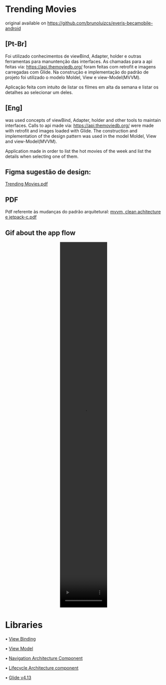 # Trending Movies

original available on https://github.com/brunoluizcs/everis-becamobile-android

  ## [Pt-Br]
  
  Foi utilizado conhecimentos de viewBind, Adapter, holder e outras ferramentas para manuntenção das interfaces.
  As chamadas para a api feitas via: https://api.themoviedb.org/ foram feitas com retrofit e imagens carregadas com Glide.
  Na construção e implementação do padrão de projeto foi utilizado o modelo Moldel, View e view-Model(MVVM). 

  Aplicação feita com intuito de listar os filmes em alta da semana e listar os detalhes ao selecionar um deles. 

## [Eng]
  was used concepts of viewBind, Adapter, holder and other tools to maintain interfaces.
  Calls to api made via: https://api.themoviedb.org/ were made with retrofit and images loaded with Glide.
  The construction and implementation of the design pattern was used in the model Moldel, View and view-Model(MVVM).
  
  Application made in order to list the hot movies of the week and list the details when selecting one of them.
  
  ## Figma sugestão de design:
  [Trending Movies.pdf](https://github.com/allan8araujo/everis-becamobile-android/files/8880590/Trending.Movies.pdf)

  ## PDF
  Pdf referente às mudanças do padrão arquitetural:
  [mvvm, clean achitecture e jetpack-c.pdf](https://github.com/allan8araujo/everis-becamobile-android/files/8679150/mvvm.clean.achitecture.e.jetpack-c.pdf)
  
  ## Gif about the app flow
<p align="center">
  <video muted="muted" src="https://user-images.githubusercontent.com/77680596/184209046-e8ba0bda-7d24-4804-8020-fe973524886c.mp4" width="30%" height="30%"/>   
</p>

# Libraries
• [View Binding](https://developer.android.com/topic/libraries/view-binding)

• [View Model](https://developer.android.com/topic/libraries/architecture/viewmodel#sharing)

• [Navigation Architecture Component](https://developer.android.com/guide/navigation)

• [Lifecycle Architecture component](https://developer.android.com/topic/libraries/architecture/lifecycle)

• [Glide v4.13](https://github.com/bumptech/glide)
